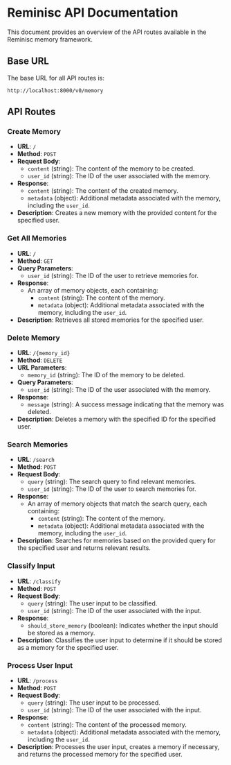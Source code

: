 # Reminisc API Documentation

This document provides an overview of the API routes available in the Reminisc memory framework.

## Base URL

The base URL for all API routes is:

```
http://localhost:8000/v0/memory
```

## API Routes

### Create Memory

- **URL**: `/`
- **Method**: `POST`
- **Request Body**:
  - `content` (string): The content of the memory to be created.
  - `user_id` (string): The ID of the user associated with the memory.
- **Response**:
  - `content` (string): The content of the created memory.
  - `metadata` (object): Additional metadata associated with the memory, including the `user_id`.
- **Description**: Creates a new memory with the provided content for the specified user.

### Get All Memories

- **URL**: `/`
- **Method**: `GET`
- **Query Parameters**:
  - `user_id` (string): The ID of the user to retrieve memories for.
- **Response**:
  - An array of memory objects, each containing:
    - `content` (string): The content of the memory.
    - `metadata` (object): Additional metadata associated with the memory, including the `user_id`.
- **Description**: Retrieves all stored memories for the specified user.

### Delete Memory

- **URL**: `/{memory_id}`
- **Method**: `DELETE`
- **URL Parameters**:
  - `memory_id` (string): The ID of the memory to be deleted.
- **Query Parameters**:
  - `user_id` (string): The ID of the user associated with the memory.
- **Response**:
  - `message` (string): A success message indicating that the memory was deleted.
- **Description**: Deletes a memory with the specified ID for the specified user.

### Search Memories

- **URL**: `/search`
- **Method**: `POST`
- **Request Body**:
  - `query` (string): The search query to find relevant memories.
  - `user_id` (string): The ID of the user to search memories for.
- **Response**:
  - An array of memory objects that match the search query, each containing:
    - `content` (string): The content of the memory.
    - `metadata` (object): Additional metadata associated with the memory, including the `user_id`.
- **Description**: Searches for memories based on the provided query for the specified user and returns relevant results.

### Classify Input

- **URL**: `/classify`
- **Method**: `POST`
- **Request Body**:
  - `query` (string): The user input to be classified.
  - `user_id` (string): The ID of the user associated with the input.
- **Response**:
  - `should_store_memory` (boolean): Indicates whether the input should be stored as a memory.
- **Description**: Classifies the user input to determine if it should be stored as a memory for the specified user.

### Process User Input

- **URL**: `/process`
- **Method**: `POST`
- **Request Body**:
  - `query` (string): The user input to be processed.
  - `user_id` (string): The ID of the user associated with the input.
- **Response**:
  - `content` (string): The content of the processed memory.
  - `metadata` (object): Additional metadata associated with the memory, including the `user_id`.
- **Description**: Processes the user input, creates a memory if necessary, and returns the processed memory for the specified user.
